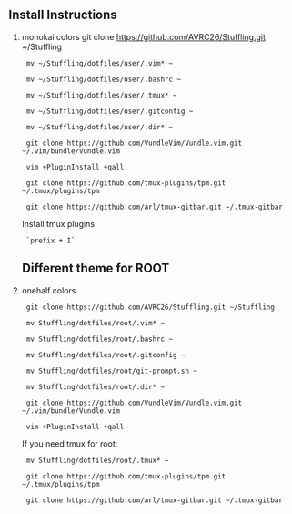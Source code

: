 ## Install Instructions

1. monokai colors
       git clone https://github.com/AVRC26/Stuffling.git ~/Stuffling

        mv ~/Stuffling/dotfiles/user/.vim* ~

        mv ~/Stuffling/dotfiles/user/.bashrc ~

        mv ~/Stuffling/dotfiles/user/.tmux* ~

        mv ~/Stuffling/dotfiles/user/.gitconfig ~

        mv ~/Stuffling/dotfiles/user/.dir* ~

        git clone https://github.com/VundleVim/Vundle.vim.git ~/.vim/bundle/Vundle.vim

        vim +PluginInstall +qall

        git clone https://github.com/tmux-plugins/tpm.git ~/.tmux/plugins/tpm

        git clone https://github.com/arl/tmux-gitbar.git ~/.tmux-gitbar

    Install tmux plugins

        `prefix + I`

    ## Different theme for ROOT

1. onehalf colors

        git clone https://github.com/AVRC26/Stuffling.git ~/Stuffling

        mv Stuffling/dotfiles/root/.vim* ~

        mv Stuffling/dotfiles/root/.bashrc ~

        mv Stuffling/dotfiles/root/.gitconfig ~

        mv Stuffling/dotfiles/root/git-prompt.sh ~

        mv Stuffling/dotfiles/root/.dir* ~

        git clone https://github.com/VundleVim/Vundle.vim.git ~/.vim/bundle/Vundle.vim

        vim +PluginInstall +qall

    If you need tmux for root:

        mv Stuffling/dotfiles/root/.tmux* ~

        git clone https://github.com/tmux-plugins/tpm.git ~/.tmux/plugins/tpm

        git clone https://github.com/arl/tmux-gitbar.git ~/.tmux-gitbar
